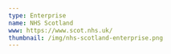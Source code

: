 ```yaml
---
type: Enterprise
name: NHS Scotland
www: https://www.scot.nhs.uk/ 
thumbnail: /img/nhs-scotland-enterprise.png
--- 
```

